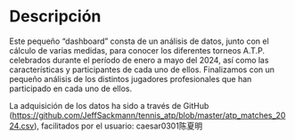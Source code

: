 # Descripción # 

Este pequeño “dashboard” consta de un análisis de datos, junto con el cálculo de varias medidas, para conocer los diferentes torneos A.T.P. celebrados durante el período de enero a mayo del 2024, así como las características y participantes de cada uno de ellos. Finalizamos con un pequeño análisis de los distintos jugadores profesionales que han participado en cada uno de ellos.

La adquisición de los datos ha sido a través de GitHub (https://github.com/JeffSackmann/tennis_atp/blob/master/atp_matches_2024.csv), facilitados por el usuario: caesar0301陈夏明